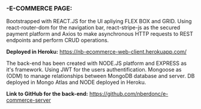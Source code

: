 ### -E-COMMERCE PAGE: 

Bootstrapped with REACT.JS for the UI apliying FLEX BOX and GRID.
Using react-router-dom for the navigation bar, react-stripe-js as the secured payment platform and Axios to make asynchronous HTTP requests to REST endpoints and perform CRUD operations.

**Deployed in Heroku:** https://nb-ecommerce-web-client.herokuapp.com/

The back-end has been created with NODE.JS platform and EXPRESS as it's framework.
Using JWT for the users authentification.
Mongoose as (ODM) to manage relationships between MongoDB database and server.
DB deployed in Mongo Atlas and NODE deployed in Heroku.

**Link to GitHub for the back-end:** https://github.com/nberdonc/e-commerce-server



